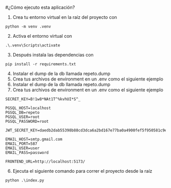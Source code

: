 ﻿#¿Cómo ejecuto esta aplicación?
1. Crea tu entorno virtual en la raíz del proyecto con 
```
python -m venv .venv
```
2. Activa el entorno virtual con
```
.\.venv\Scripts\activate
```
3. Después instala las dependencias con
```
pip install -r requirements.txt
```
4. Instalar el dump de la db llamada repeto.dump
5. Crea tus archivos de environment  en un .env como el siguiente ejemplo
4. Instalar el dump de la db llamada repeto.dump
5. Crea tus archivos de environment  en un .env como el siguiente ejemplo
```
SECRET_KEY=B!1w8*NAt1T^%kvhUI*S^_

PGSQL_HOST=localhost
PGSQL_DB=repeto
PGSQL_USER=root
PGSQL_PASSWORD=root

JWT_SECRET_KEY=daedb2dab55398b88cd3dca6a2bd167e77ba0a4900fef5f950581c9e264f5c27

EMAIL_HOST=smtp.gmail.com
EMAIL_PORT=587
EMAIL_USER=user
EMAIL_PASS=password

FRONTEND_URL=http://localhost:5173/
```
6. Ejecuta el siguiente comando para correr el proyecto desde la raíz
```
python .\index.py
```